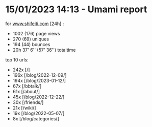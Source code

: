 # 15/01/2023 14:13 - Umami report
for www.shifeiti.com [24h] :

 - 1002 (176) page views
 - 270 (69) uniques
 - 194 (44) bounces
 - 20h 37' 6'' (57' 36'') totaltime


top 10 urls:
 - 242x [/]
 - 196x [/blog/2022-12-09/]
 - 194x [/blog/2023-01-12/]
 - 67x [/bbtalk/]
 - 61x [/about/]
 - 45x [/blog/2022-12-22/]
 - 30x [/friends/]
 - 21x [/wiki/]
 - 19x [/blog/2022-05-07/]
 - 8x [/blog/categories/]


